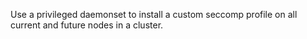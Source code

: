 Use a privileged daemonset to install a custom seccomp profile on all current and future nodes in a cluster.
